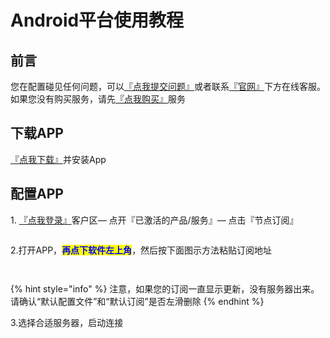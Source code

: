 # Android平台使用教程

## 前言

您在配置碰见任何问题，可以[『点我提交问题』](https://www.lengjiao.me/submitticket.php)或者联系[『官网』](https://www.lengjiao.me)下方在线客服。如果您没有购买服务，请先[『点我购买』](https://www.lengjiao.me/cart.php)服务

## 下载APP

[『点我下载』](https://www.lengjiao.me/LJ.apk)并安装App

## 配置APP

1\. [『点我登录』](https://www.lengjiao.me/clientarea.php)客户区— 点开『已激活的产品/服务』— 点击『节点订阅』

<figure><img src="https://ldbbs.ldmnq.com/bbs/topic/attachment/2022-11/19201a11-94dd-43fc-9249-e0c5bd83a5fb.png" alt=""><figcaption></figcaption></figure>

2.打开APP，<mark style="color:blue;">**再点下软件左上角**</mark>，然后按下面图示方法粘贴订阅地址

<figure><img src="https://yzf.qq.com/fsna/kf-file/kf_pic/20221104/KFPIC_kfh5221fa29cfc019f_h5cded9881fc7d6fdfece5fb364b_WXIMAGE_ee71b379ec354d728fb8aabd0bbde686.png" alt=""><figcaption></figcaption></figure>

<figure><img src="https://yzf.qq.com/fsna/kf-file/kf_pic/20221104/KFPIC_kfh5221fa29cfc019f_h5cded9881fc7d6fdfece5fb364b_WXIMAGE_2dc676dfc2914df792e431617128816a.png" alt=""><figcaption></figcaption></figure>

{% hint style="info" %}
注意，如果您的订阅一直显示更新，没有服务器出来。请确认“默认配置文件”和“默认订阅”是否左滑删除
{% endhint %}

3.选择合适服务器，启动连接

<figure><img src="https://yzf.qq.com/fsna/kf-file/kf_pic/20221104/KFPIC_kfh5221fa29cfc019f_h5cded9881fc7d6fdfece5fb364b_WXIMAGE_3f40522ed1c3489f834a4b0237541669.png" alt=""><figcaption></figcaption></figure>
